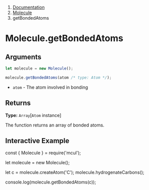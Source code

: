 <!-- WARNING: Edit this file in /docs-template -->

<nav aria-label="breadcrumb">
  <ol class="breadcrumb">
    <li class="breadcrumb-item"><a href="/doc/">Documentation</a></li>
    <li class="breadcrumb-item"><a href="/doc/molecule/">Molecule</a></li>
    <li class="breadcrumb-item active" aria-current="page">getBondedAtoms</li>
  </ol>
</nav>

# Molecule.getBondedAtoms

## Arguments

```js
let molecule = new Molecule();

molecule.getBondedAtoms(atom /* type: Atom */);
```

- `atom` - The atom involved in bonding

## Returns

**Type:** `Array`[`Atom` instance]

The function returns an array of bonded atoms.

## Interactive Example

<div data-example><p class="d-none my-5">const { Molecule } = require('mcul');

let molecule = new Molecule();

let c = molecule.createAtom('C');
molecule.hydrogenateCarbons();

console.log(molecule.getBondedAtoms(c));</p></div>